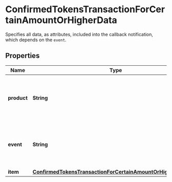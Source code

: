 

# ConfirmedTokensTransactionForCertainAmountOrHigherData

Specifies all data, as attributes, included into the callback notification, which depends on the `event`.

## Properties

| Name | Type | Description | Notes |
|------------ | ------------- | ------------- | -------------|
|**product** | **String** | Represents the Crypto APIs 2.0 product which sends the callback. |  |
|**event** | **String** | Defines the specific event, for which a callback subscription is set. |  |
|**item** | [**ConfirmedTokensTransactionForCertainAmountOrHigherDataItem**](ConfirmedTokensTransactionForCertainAmountOrHigherDataItem.md) |  |  |



